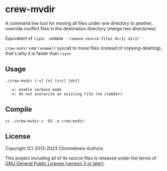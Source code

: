 # crew-mvdir

A command line tool for moving all files under one directory to another, override conflict files in the destination directory (merge two directories)

Equivalent of `rsync -ahHAXW --remove-source-files dir1/ dir2/`

`crew-mvdir` use `rename()` syscall to move files (instead of copying-deleting), that's why it is faster than `rsync`

## Usage
```shell
./crew-mvdir [-v] [n] [src] [dst]

  -v: enable verbose mode
  -n: do not overwrite an existing file (no clobber)
```

## Compile
```shell
cc ./crew-mvdir.c -O2 -o crew-mvdir
```

## License
Copyright (C) 2013-2023 Chromebrew Authors

This project including all of its source files is released under the terms of [GNU General Public License (version 3 or later)](http://www.gnu.org/licenses/gpl.txt).